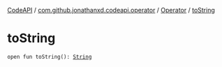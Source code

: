 [CodeAPI](../../index.md) / [com.github.jonathanxd.codeapi.operator](../index.md) / [Operator](index.md) / [toString](.)

# toString

`open fun toString(): `[`String`](https://kotlinlang.org/api/latest/jvm/stdlib/kotlin/-string/index.html)